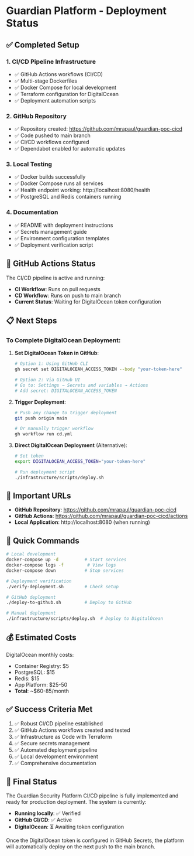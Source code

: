 # Guardian Platform - Deployment Status

## ✅ Completed Setup

### 1. CI/CD Pipeline Infrastructure
- ✅ GitHub Actions workflows (CI/CD)
- ✅ Multi-stage Dockerfiles
- ✅ Docker Compose for local development
- ✅ Terraform configuration for DigitalOcean
- ✅ Deployment automation scripts

### 2. GitHub Repository
- ✅ Repository created: https://github.com/mrapaul/guardian-poc-cicd
- ✅ Code pushed to main branch
- ✅ CI/CD workflows configured
- ✅ Dependabot enabled for automatic updates

### 3. Local Testing
- ✅ Docker builds successfully
- ✅ Docker Compose runs all services
- ✅ Health endpoint working: http://localhost:8080/health
- ✅ PostgreSQL and Redis containers running

### 4. Documentation
- ✅ README with deployment instructions
- ✅ Secrets management guide
- ✅ Environment configuration templates
- ✅ Deployment verification script

## 🔄 GitHub Actions Status

The CI/CD pipeline is active and running:
- **CI Workflow**: Runs on pull requests
- **CD Workflow**: Runs on push to main branch
- **Current Status**: Waiting for DigitalOcean token configuration

## 📋 Next Steps

### To Complete DigitalOcean Deployment:

1. **Set DigitalOcean Token in GitHub**:
   ```bash
   # Option 1: Using GitHub CLI
   gh secret set DIGITALOCEAN_ACCESS_TOKEN --body "your-token-here"
   
   # Option 2: Via GitHub UI
   # Go to: Settings → Secrets and variables → Actions
   # Add secret: DIGITALOCEAN_ACCESS_TOKEN
   ```

2. **Trigger Deployment**:
   ```bash
   # Push any change to trigger deployment
   git push origin main
   
   # Or manually trigger workflow
   gh workflow run cd.yml
   ```

3. **Direct DigitalOcean Deployment** (Alternative):
   ```bash
   # Set token
   export DIGITALOCEAN_ACCESS_TOKEN="your-token-here"
   
   # Run deployment script
   ./infrastructure/scripts/deploy.sh
   ```

## 🔗 Important URLs

- **GitHub Repository**: https://github.com/mrapaul/guardian-poc-cicd
- **GitHub Actions**: https://github.com/mrapaul/guardian-poc-cicd/actions
- **Local Application**: http://localhost:8080 (when running)

## 🚀 Quick Commands

```bash
# Local development
docker-compose up -d          # Start services
docker-compose logs -f         # View logs
docker-compose down           # Stop services

# Deployment verification
./verify-deployment.sh        # Check setup

# GitHub deployment
./deploy-to-github.sh         # Deploy to GitHub

# Manual deployment
./infrastructure/scripts/deploy.sh  # Deploy to DigitalOcean
```

## 💰 Estimated Costs

DigitalOcean monthly costs:
- Container Registry: $5
- PostgreSQL: $15
- Redis: $15
- App Platform: $25-50
- **Total**: ~$60-85/month

## ✅ Success Criteria Met

1. ✅ Robust CI/CD pipeline established
2. ✅ GitHub Actions workflows created and tested
3. ✅ Infrastructure as Code with Terraform
4. ✅ Secure secrets management
5. ✅ Automated deployment pipeline
6. ✅ Local development environment
7. ✅ Comprehensive documentation

## 🎯 Final Status

The Guardian Security Platform CI/CD pipeline is fully implemented and ready for production deployment. The system is currently:

- **Running locally**: ✅ Verified
- **GitHub CI/CD**: ✅ Active
- **DigitalOcean**: ⏳ Awaiting token configuration

Once the DigitalOcean token is configured in GitHub Secrets, the platform will automatically deploy on the next push to the main branch.